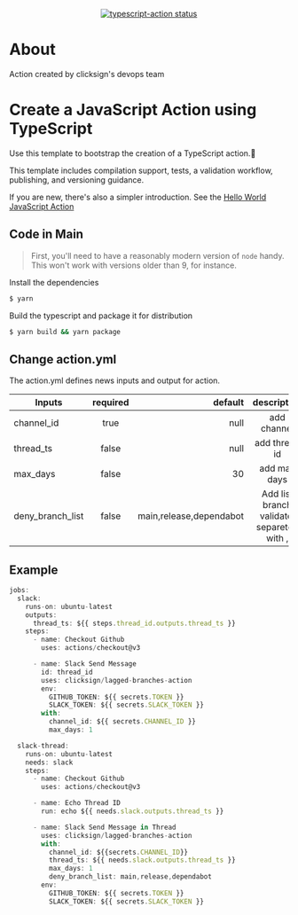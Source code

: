 <p align="center">
  <a href="https://github.com/actions/typescript-action/actions"><img alt="typescript-action status" src="https://github.com/actions/typescript-action/workflows/build-test/badge.svg"></a>
</p>

# About

Action created by clicksign's devops team

# Create a JavaScript Action using TypeScript

Use this template to bootstrap the creation of a TypeScript action.:rocket:

This template includes compilation support, tests, a validation workflow, publishing, and versioning guidance.  

If you are new, there's also a simpler introduction.  See the [Hello World JavaScript Action](https://github.com/actions/hello-world-javascript-action)

## Code in Main

> First, you'll need to have a reasonably modern version of `node` handy. This won't work with versions older than 9, for instance.

Install the dependencies  
```bash
$ yarn
```

Build the typescript and package it for distribution
```bash
$ yarn build && yarn package
```

## Change action.yml

The action.yml defines news inputs and output for action.

| Inputs                       |    required   |                     default                       |                  description                  |
|------------------------------|:-------------:|--------------------------------------------------:|:---------------------------------------------:|
| channel_id                   | true          | null                                              | add channel                                   |
| thread_ts                    | false         | null                                              | add thread id                                 |
| max_days                     | false         | 30                                                | add max days                                  |
| deny_branch_list             | false         | main,release,dependabot                           | Add list branch validate, separeted with ,    |



## Example

```javascript
jobs:
  slack:
    runs-on: ubuntu-latest
    outputs:
      thread_ts: ${{ steps.thread_id.outputs.thread_ts }}
    steps:
      - name: Checkout Github
        uses: actions/checkout@v3

      - name: Slack Send Message
        id: thread_id
        uses: clicksign/lagged-branches-action
        env:
          GITHUB_TOKEN: ${{ secrets.TOKEN }}
          SLACK_TOKEN: ${{ secrets.SLACK_TOKEN }}
        with:
          channel_id: ${{ secrets.CHANNEL_ID }}
          max_days: 1

  slack-thread:
    runs-on: ubuntu-latest
    needs: slack
    steps:
      - name: Checkout Github
        uses: actions/checkout@v3

      - name: Echo Thread ID
        run: echo ${{ needs.slack.outputs.thread_ts }}

      - name: Slack Send Message in Thread
        uses: clicksign/lagged-branches-action
        with:
          channel_id: ${{secrets.CHANNEL_ID}}
          thread_ts: ${{ needs.slack.outputs.thread_ts }}
          max_days: 1
          deny_branch_list: main,release,dependabot
        env:
          GITHUB_TOKEN: ${{ secrets.TOKEN }}
          SLACK_TOKEN: ${{ secrets.SLACK_TOKEN }}

```
